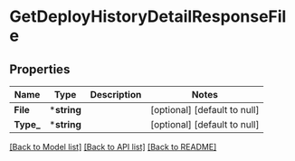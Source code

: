# GetDeployHistoryDetailResponseFile

## Properties
Name | Type | Description | Notes
------------ | ------------- | ------------- | -------------
**File** | ***string** |  | [optional] [default to null]
**Type_** | ***string** |  | [optional] [default to null]

[[Back to Model list]](../README.md#documentation-for-models) [[Back to API list]](../README.md#documentation-for-api-endpoints) [[Back to README]](../README.md)


